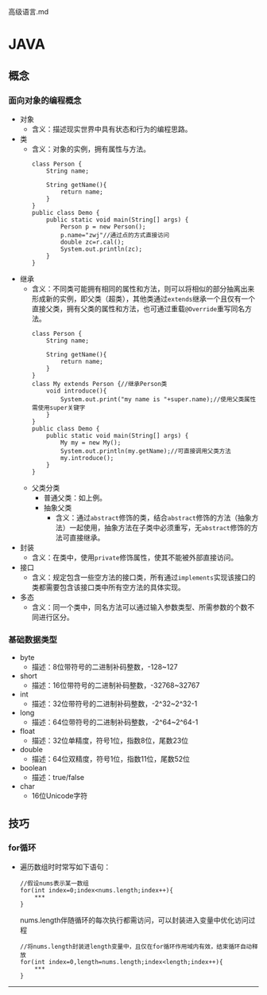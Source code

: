 高级语言.md
# JAVA
## 概念
### 面向对象的编程概念
* 对象
  * 含义：描述现实世界中具有状态和行为的编程思路。
* 类
  * 含义：对象的实例，拥有属性与方法。
    ```
    class Person {
        String name;

        String getName(){
            return name;
        }
    }
    public class Demo {
        public static void main(String[] args) {
            Person p = new Person();
            p.name="zwj"//通过点的方式直接访问
            double zc=r.cal();
            System.out.println(zc);
        }
    }
    ```
* 继承
  * 含义：不同类可能拥有相同的属性和方法，则可以将相似的部分抽离出来形成新的实例，即父类（超类），其他类通过`extends`继承一个且仅有一个直接父类，拥有父类的属性和方法，也可通过重载`@Override`重写同名方法。
    ```
    class Person {
        String name;

        String getName(){
            return name;
        }
    }
    class My extends Person {//继承Person类
        void introduce(){
            System.out.print("my name is "+super.name);//使用父类属性需使用super关键字
        }
    }
    public class Demo {
        public static void main(String[] args) {
            My my = new My();
            System.out.println(my.getName);//可直接调用父类方法
            my.introduce();
        }
    }
    ```
  * 父类分类
    * 普通父类：如上例。
    * 抽象父类
      * 含义：通过`abstract`修饰的类，结合`abstract`修饰的方法（抽象方法）一起使用，抽象方法在子类中必须重写，无`abstract`修饰的方法可直接继承。
* 封装
  * 含义：在类中，使用`private`修饰属性，使其不能被外部直接访问。
* 接口
  * 含义：规定包含一些空方法的接口类，所有通过`implements`实现该接口的类都需要包含该接口类中所有空方法的具体实现。
* 多态
  * 含义：同一个类中，同名方法可以通过输入参数类型、所需参数的个数不同进行区分。
### 基础数据类型
* byte
  * 描述：8位带符号的二进制补码整数，-128~127
* short
  * 描述：16位带符号的二进制补码整数，-32768~32767
* int
  * 描述：32位带符号的二进制补码整数，-2^32~2^32-1
* long
  * 描述：64位带符号的二进制补码整数，-2^64~2^64-1
* float
  * 描述：32位单精度，符号1位，指数8位，尾数23位
* double
  * 描述：64位双精度，符号1位，指数11位，尾数52位
* boolean
  * 描述：true/false
* char
  * 16位Unicode字符
## 技巧
### for循环
* 遍历数组时时常写如下语句：
    ```
    //假设nums表示某一数组
    for(int index=0;index<nums.length;index++){
        ***
    }
    ```
    nums.length伴随循环的每次执行都需访问，可以封装进入变量中优化访问过程
    ```
    //将nums.length封装进length变量中，且仅在for循环作用域内有效，结束循环自动释放
    for(int index=0,length=nums.length;index<length;index++){
        ***
    }
    ```
***